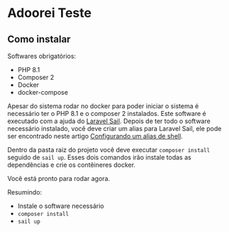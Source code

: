 # Adoorei Teste

## Como instalar

Softwares obrigatórios:
- PHP 8.1
- Composer 2
- Docker
- docker-compose

Apesar do sistema rodar no docker para poder iniciar o sistema é necessário ter o PHP 8.1 e o composer 2 instalados.
Este software é executado com a ajuda do [Laravel Sail](https://laravel.com/docs/10.x/sail#main-content). Depois de ter todo o software necessário instalado, você deve criar um
alias para Laravel Sail, ele pode ser encontrado neste artigo [Configurando um alias de shell](https://laravel.com/docs/10.x/sail#configurando-a-shell-alias).

Dentro da pasta raiz do projeto você deve executar `composer install` seguido de `sail up`. Esses dois comandos irão
instale todas as dependências e crie os contêineres docker.

Você está pronto para rodar agora.

Resumindo:
- Instale o software necessário
- `composer install`
- `sail up`
